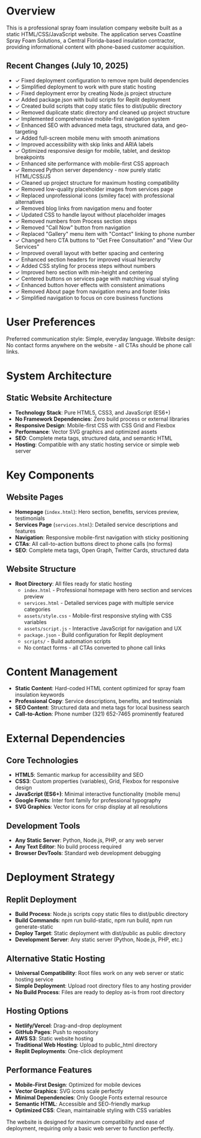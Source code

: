 # Overview

This is a professional spray foam insulation company website built as a static HTML/CSS/JavaScript website. The application serves Coastline Spray Foam Solutions, a Central Florida-based insulation contractor, providing informational content with phone-based customer acquisition.

## Recent Changes (July 10, 2025)
- ✓ Fixed deployment configuration to remove npm build dependencies
- ✓ Simplified deployment to work with pure static hosting
- ✓ Fixed deployment error by creating Node.js project structure
- ✓ Added package.json with build scripts for Replit deployment
- ✓ Created build scripts that copy static files to dist/public directory
- ✓ Removed duplicate static directory and cleaned up project structure
- ✓ Implemented comprehensive mobile-first navigation system
- ✓ Enhanced SEO with advanced meta tags, structured data, and geo-targeting
- ✓ Added full-screen mobile menu with smooth animations
- ✓ Improved accessibility with skip links and ARIA labels
- ✓ Optimized responsive design for mobile, tablet, and desktop breakpoints
- ✓ Enhanced site performance with mobile-first CSS approach
- ✓ Removed Python server dependency - now purely static HTML/CSS/JS
- ✓ Cleaned up project structure for maximum hosting compatibility
- ✓ Removed low-quality placeholder images from services page
- ✓ Replaced unprofessional icons (smiley face) with professional alternatives
- ✓ Removed blog links from navigation menu and footer
- ✓ Updated CSS to handle layout without placeholder images
- ✓ Removed numbers from Process section steps
- ✓ Removed "Call Now" button from navigation
- ✓ Replaced "Gallery" menu item with "Contact" linking to phone number
- ✓ Changed hero CTA buttons to "Get Free Consultation" and "View Our Services"
- ✓ Improved overall layout with better spacing and centering
- ✓ Enhanced section headers for improved visual hierarchy
- ✓ Added CSS styling for process steps without numbers
- ✓ Improved hero section with min-height and centering
- ✓ Centered buttons on services page with matching visual styling
- ✓ Enhanced button hover effects with consistent animations
- ✓ Removed About page from navigation menu and footer links
- ✓ Simplified navigation to focus on core business functions

# User Preferences

Preferred communication style: Simple, everyday language.
Website design: No contact forms anywhere on the website - all CTAs should be phone call links.

# System Architecture

## Static Website Architecture
- **Technology Stack**: Pure HTML5, CSS3, and JavaScript (ES6+)
- **No Framework Dependencies**: Zero build process or external libraries
- **Responsive Design**: Mobile-first CSS with CSS Grid and Flexbox
- **Performance**: Vector SVG graphics and optimized assets
- **SEO**: Complete meta tags, structured data, and semantic HTML
- **Hosting**: Compatible with any static hosting service or simple web server

# Key Components

## Website Pages
- **Homepage** (`index.html`): Hero section, benefits, services preview, testimonials
- **Services Page** (`services.html`): Detailed service descriptions and features
- **Navigation**: Responsive mobile-first navigation with sticky positioning
- **CTAs**: All call-to-action buttons direct to phone calls (no forms)
- **SEO**: Complete meta tags, Open Graph, Twitter Cards, structured data

## Website Structure
- **Root Directory**: All files ready for static hosting
  - `index.html` - Professional homepage with hero section and services preview
  - `services.html` - Detailed services page with multiple service categories
  - `assets/style.css` - Mobile-first responsive styling with CSS variables
  - `assets/script.js` - Interactive JavaScript for navigation and UX
  - `package.json` - Build configuration for Replit deployment
  - `scripts/` - Build automation scripts
  - No contact forms - all CTAs converted to phone call links

# Content Management

- **Static Content**: Hard-coded HTML content optimized for spray foam insulation keywords
- **Professional Copy**: Service descriptions, benefits, and testimonials
- **SEO Content**: Structured data and meta tags for local business search
- **Call-to-Action**: Phone number (321) 652-7465 prominently featured

# External Dependencies

## Core Technologies
- **HTML5**: Semantic markup for accessibility and SEO
- **CSS3**: Custom properties (variables), Grid, Flexbox for responsive design
- **JavaScript (ES6+)**: Minimal interactive functionality (mobile menu)
- **Google Fonts**: Inter font family for professional typography
- **SVG Graphics**: Vector icons for crisp display at all resolutions

## Development Tools
- **Any Static Server**: Python, Node.js, PHP, or any web server
- **Any Text Editor**: No build process required
- **Browser DevTools**: Standard web development debugging

# Deployment Strategy

## Replit Deployment
- **Build Process**: Node.js scripts copy static files to dist/public directory
- **Build Commands**: npm run build-static, npm run build, npm run generate-static
- **Deploy Target**: Static deployment with dist/public as public directory
- **Development Server**: Any static server (Python, Node.js, PHP, etc.)

## Alternative Static Hosting
- **Universal Compatibility**: Root files work on any web server or static hosting service
- **Simple Deployment**: Upload root directory files to any hosting provider
- **No Build Process**: Files are ready to deploy as-is from root directory

## Hosting Options
- **Netlify/Vercel**: Drag-and-drop deployment
- **GitHub Pages**: Push to repository
- **AWS S3**: Static website hosting
- **Traditional Web Hosting**: Upload to public_html directory
- **Replit Deployments**: One-click deployment

## Performance Features
- **Mobile-First Design**: Optimized for mobile devices
- **Vector Graphics**: SVG icons scale perfectly
- **Minimal Dependencies**: Only Google Fonts external resource
- **Semantic HTML**: Accessible and SEO-friendly markup
- **Optimized CSS**: Clean, maintainable styling with CSS variables

The website is designed for maximum compatibility and ease of deployment, requiring only a basic web server to function perfectly.